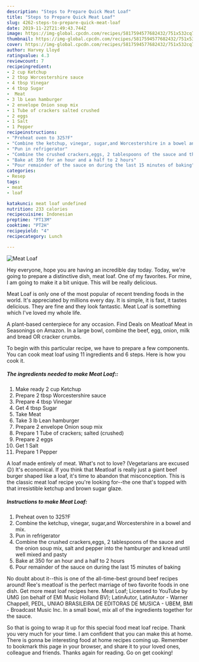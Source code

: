 ```yaml
---
description: "Steps to Prepare Quick Meat Loaf"
title: "Steps to Prepare Quick Meat Loaf"
slug: 4262-steps-to-prepare-quick-meat-loaf
date: 2019-11-22T21:49:43.744Z
image: https://img-global.cpcdn.com/recipes/5817594577682432/751x532cq70/meat-loaf-recipe-main-photo.jpg
thumbnail: https://img-global.cpcdn.com/recipes/5817594577682432/751x532cq70/meat-loaf-recipe-main-photo.jpg
cover: https://img-global.cpcdn.com/recipes/5817594577682432/751x532cq70/meat-loaf-recipe-main-photo.jpg
author: Harvey Lloyd
ratingvalue: 4.3
reviewcount: 7
recipeingredient:
- 2 cup Ketchup
- 2 tbsp Worcestershire sauce
- 4 tbsp Vinegar
- 4 tbsp Sugar
-  Meat
- 3 lb Lean hamburger
- 2 envelope Onion soup mix
- 1 Tube of crackers salted crushed
- 2 eggs
- 1 Salt
- 1 Pepper
recipeinstructions:
- "Preheat oven to 325?F"
- "Combine the ketchup, vinegar, sugar,and Worcestershire in a bowel and mix."
- "Pun in refrigerator"
- "Combine the crushed crackers,eggs, 2 tablespoons of the sauce and the onion soup mix, salt and pepper into the hamburger and knead until well mixed and pasty"
- "Bake at 350 for an hour and a half to 2 hours"
- "Pour remainder of the sauce on during the last 15 minutes of baking"
categories:
- Resep
tags:
- meat
- loaf

katakunci: meat loaf undefined
nutrition: 233 calories
recipecuisine: Indonesian
preptime: "PT13M"
cooktime: "PT2H"
recipeyield: "4"
recipecategory: Lunch

---
```



![Meat Loaf](https://img-global.cpcdn.com/recipes/5817594577682432/751x532cq70/meat-loaf-recipe-main-photo.jpg)

Hey everyone, hope you are having an incredible day today. Today, we're going to prepare a distinctive dish, meat loaf. One of my favorites. For mine, I am going to make it a bit unique. This will be really delicious.

Meat Loaf is only one of the most popular of recent trending foods in the world. It's appreciated by millions every day. It is simple, it is fast, it tastes delicious. They are fine and they look fantastic. Meat Loaf is something which I've loved my whole life.

A plant-based centerpiece for any occasion. Find Deals on Meatloaf Meat in Seasonings on Amazon. In a large bowl, combine the beef, egg, onion, milk and bread OR cracker crumbs.


To begin with this particular recipe, we have to prepare a few components. You can cook meat loaf using 11 ingredients and 6 steps. Here is how you cook it.

##### The ingredients needed to make Meat Loaf::

1. Make ready 2 cup Ketchup
1. Prepare 2 tbsp Worcestershire sauce
1. Prepare 4 tbsp Vinegar
1. Get 4 tbsp Sugar
1. Take  Meat
1. Take 3 lb Lean hamburger
1. Prepare 2 envelope Onion soup mix
1. Prepare 1 Tube of crackers; salted (crushed)
1. Prepare 2 eggs
1. Get 1 Salt
1. Prepare 1 Pepper


A loaf made entirely of meat. What&#39;s not to love? (Vegetarians are excused 😉) It&#39;s economical. If you think that Meatloaf is really just a giant beef burger shaped like a loaf, it&#39;s time to abandon that misconception. This is the classic meat loaf recipe you&#39;re looking for--the one that&#39;s topped with that irresistible ketchup and brown sugar glaze. 

##### Instructions to make Meat Loaf:

1. Preheat oven to 325?F
1. Combine the ketchup, vinegar, sugar,and Worcestershire in a bowel and mix.
1. Pun in refrigerator
1. Combine the crushed crackers,eggs, 2 tablespoons of the sauce and the onion soup mix, salt and pepper into the hamburger and knead until well mixed and pasty
1. Bake at 350 for an hour and a half to 2 hours
1. Pour remainder of the sauce on during the last 15 minutes of baking


No doubt about it--this is one of the all-time-best ground beef recipes around! Ree&#39;s meatloaf is the perfect marriage of two favorite foods in one dish. Get more meat loaf recipes here. Meat Loaf; Licensed to YouTube by UMG (on behalf of EMI Music Holland BV); LatinAutor, LatinAutor - Warner Chappell, PEDL, UNIAO BRASILEIRA DE EDITORAS DE MUSICA - UBEM, BMI - Broadcast Music Inc. In a small bowl, mix all of the ingredients together for the sauce. 

So that is going to wrap it up for this special food meat loaf recipe. Thank you very much for your time. I am confident that you can make this at home. There is gonna be interesting food at home recipes coming up. Remember to bookmark this page in your browser, and share it to your loved ones, colleague and friends. Thanks again for reading. Go on get cooking!
